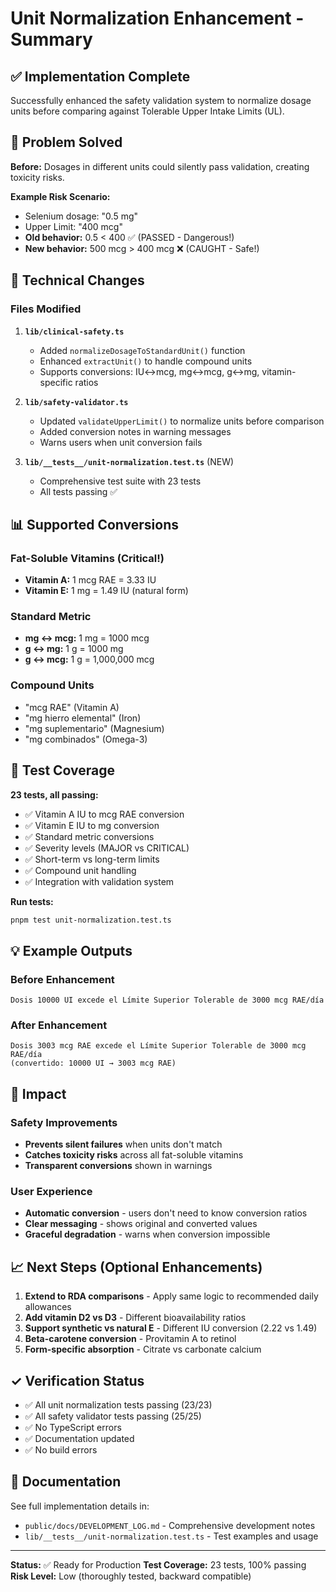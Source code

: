 # Unit Normalization Enhancement - Summary

## ✅ Implementation Complete

Successfully enhanced the safety validation system to normalize dosage units before comparing against Tolerable Upper Intake Limits (UL).

## 🎯 Problem Solved

**Before:** Dosages in different units could silently pass validation, creating toxicity risks.

**Example Risk Scenario:**
- Selenium dosage: "0.5 mg"
- Upper Limit: "400 mcg"
- **Old behavior:** 0.5 < 400 ✅ (PASSED - Dangerous!)
- **New behavior:** 500 mcg > 400 mcg ❌ (CAUGHT - Safe!)

## 🔧 Technical Changes

### Files Modified
1. **`lib/clinical-safety.ts`**
   - Added `normalizeDosageToStandardUnit()` function
   - Enhanced `extractUnit()` to handle compound units
   - Supports conversions: IU↔mcg, mg↔mcg, g↔mg, vitamin-specific ratios

2. **`lib/safety-validator.ts`**
   - Updated `validateUpperLimit()` to normalize units before comparison
   - Added conversion notes in warning messages
   - Warns users when unit conversion fails

3. **`lib/__tests__/unit-normalization.test.ts`** (NEW)
   - Comprehensive test suite with 23 tests
   - All tests passing ✅

## 📊 Supported Conversions

### Fat-Soluble Vitamins (Critical!)
- **Vitamin A:** 1 mcg RAE = 3.33 IU
- **Vitamin E:** 1 mg = 1.49 IU (natural form)

### Standard Metric
- **mg ↔ mcg:** 1 mg = 1000 mcg
- **g ↔ mg:** 1 g = 1000 mg
- **g ↔ mcg:** 1 g = 1,000,000 mcg

### Compound Units
- "mcg RAE" (Vitamin A)
- "mg hierro elemental" (Iron)
- "mg suplementario" (Magnesium)
- "mg combinados" (Omega-3)

## 🧪 Test Coverage

**23 tests, all passing:**
- ✅ Vitamin A IU to mcg RAE conversion
- ✅ Vitamin E IU to mg conversion
- ✅ Standard metric conversions
- ✅ Severity levels (MAJOR vs CRITICAL)
- ✅ Short-term vs long-term limits
- ✅ Compound unit handling
- ✅ Integration with validation system

**Run tests:**
```bash
pnpm test unit-normalization.test.ts
```

## 💡 Example Outputs

### Before Enhancement
```
Dosis 10000 UI excede el Límite Superior Tolerable de 3000 mcg RAE/día
```

### After Enhancement
```
Dosis 3003 mcg RAE excede el Límite Superior Tolerable de 3000 mcg RAE/día
(convertido: 10000 UI → 3003 mcg RAE)
```

## 🚀 Impact

### Safety Improvements
- **Prevents silent failures** when units don't match
- **Catches toxicity risks** across all fat-soluble vitamins
- **Transparent conversions** shown in warnings

### User Experience
- **Automatic conversion** - users don't need to know conversion ratios
- **Clear messaging** - shows original and converted values
- **Graceful degradation** - warns when conversion impossible

## 📈 Next Steps (Optional Enhancements)

1. **Extend to RDA comparisons** - Apply same logic to recommended daily allowances
2. **Add vitamin D2 vs D3** - Different bioavailability ratios
3. **Support synthetic vs natural E** - Different IU conversion (2.22 vs 1.49)
4. **Beta-carotene conversion** - Provitamin A to retinol
5. **Form-specific absorption** - Citrate vs carbonate calcium

## ✓ Verification Status

- ✅ All unit normalization tests passing (23/23)
- ✅ All safety validator tests passing (25/25)
- ✅ No TypeScript errors
- ✅ Documentation updated
- ✅ No build errors

## 📝 Documentation

See full implementation details in:
- `public/docs/DEVELOPMENT_LOG.md` - Comprehensive development notes
- `lib/__tests__/unit-normalization.test.ts` - Test examples and usage

---

**Status:** ✅ Ready for Production
**Test Coverage:** 23 tests, 100% passing
**Risk Level:** Low (thoroughly tested, backward compatible)
